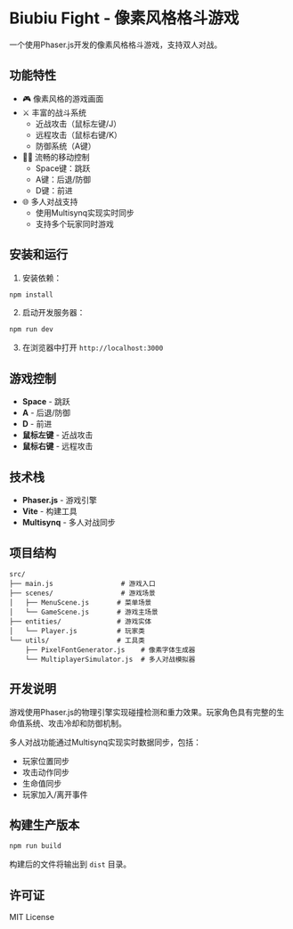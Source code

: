 # Biubiu Fight - 像素风格格斗游戏

一个使用Phaser.js开发的像素风格格斗游戏，支持双人对战。

## 功能特性

- 🎮 像素风格的游戏画面
- ⚔️ 丰富的战斗系统
  - 近战攻击（鼠标左键/J）
  - 远程攻击（鼠标右键/K）
  - 防御系统（A键）
- 🏃‍♂️ 流畅的移动控制
  - Space键：跳跃
  - A键：后退/防御
  - D键：前进
- 🌐 多人对战支持
  - 使用Multisynq实现实时同步
  - 支持多个玩家同时游戏

## 安装和运行

1. 安装依赖：
```bash
npm install
```

2. 启动开发服务器：
```bash
npm run dev
```

3. 在浏览器中打开 `http://localhost:3000`

## 游戏控制

- **Space** - 跳跃
- **A** - 后退/防御
- **D** - 前进
- **鼠标左键** - 近战攻击
- **鼠标右键** - 远程攻击

## 技术栈

- **Phaser.js** - 游戏引擎
- **Vite** - 构建工具
- **Multisynq** - 多人对战同步

## 项目结构

```
src/
├── main.js                 # 游戏入口
├── scenes/                 # 游戏场景
│   ├── MenuScene.js       # 菜单场景
│   └── GameScene.js       # 游戏主场景
├── entities/              # 游戏实体
│   └── Player.js          # 玩家类
└── utils/                 # 工具类
    ├── PixelFontGenerator.js    # 像素字体生成器
    └── MultiplayerSimulator.js  # 多人对战模拟器
```

## 开发说明

游戏使用Phaser.js的物理引擎实现碰撞检测和重力效果。玩家角色具有完整的生命值系统、攻击冷却和防御机制。

多人对战功能通过Multisynq实现实时数据同步，包括：
- 玩家位置同步
- 攻击动作同步
- 生命值同步
- 玩家加入/离开事件

## 构建生产版本

```bash
npm run build
```

构建后的文件将输出到 `dist` 目录。

## 许可证

MIT License 